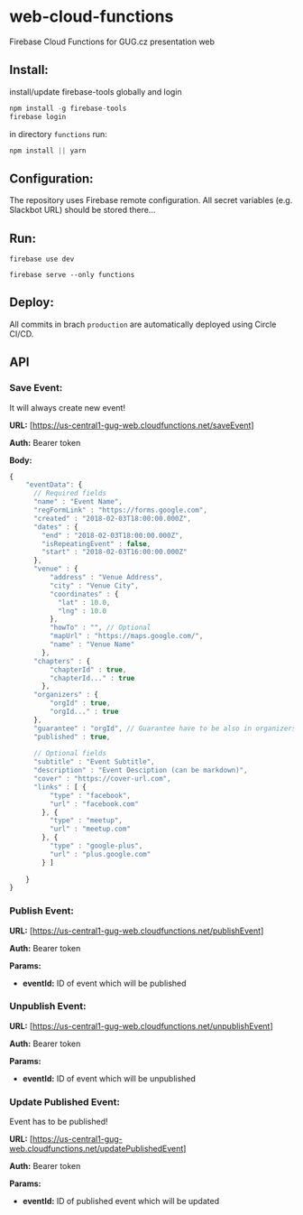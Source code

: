# web-cloud-functions
Firebase Cloud Functions for GUG.cz presentation web

## Install: 

install/update firebase-tools globally and login
```javascript
npm install -g firebase-tools
firebase login
```

in directory `functions` run: 
```javascript 
npm install || yarn
```

## Configuration:
The repository uses Firebase remote configuration. All secret variables (e.g. Slackbot URL) should be stored there...

## Run: 

``` 
firebase use dev
```
``` 
firebase serve --only functions
```

## Deploy: 

All commits in brach `production` are automatically deployed using Circle CI/CD.  

## API
### Save Event:
It will always create new event! 

**URL:** [https://us-central1-gug-web.cloudfunctions.net/saveEvent]

**Auth:** Bearer token

**Body:** 

```javascript
{
    "eventData": {
      // Required fields
      "name" : "Event Name",
      "regFormLink" : "https://forms.google.com",
      "created" : "2018-02-03T18:00:00.000Z",
      "dates" : {
        "end" : "2018-02-03T18:00:00.000Z",
        "isRepeatingEvent" : false,
        "start" : "2018-02-03T16:00:00.000Z"
      },
      "venue" : {
          "address" : "Venue Address",
          "city" : "Venue City",
          "coordinates" : {
            "lat" : 10.0,
            "lng" : 10.0
          },
          "howTo" : "", // Optional
          "mapUrl" : "https://maps.google.com/",
          "name" : "Venue Name"
        },
      "chapters" : {
          "chapterId" : true,
          "chapterId..." : true
        },
      "organizers" : {
          "orgId" : true,
          "orgId..." : true
      },
      "guarantee" : "orgId", // Guarantee have to be also in organizers list
      "published" : true,
      
      // Optional fields
      "subtitle" : "Event Subtitle",
      "description" : "Event Desciption (can be markdown)",
      "cover" : "https://cover-url.com",
      "links" : [ {
          "type" : "facebook",
          "url" : "facebook.com"
        }, {
          "type" : "meetup",
          "url" : "meetup.com"
        }, {
          "type" : "google-plus",
          "url" : "plus.google.com"
        } ]
      
    }
}

```

### Publish Event:

**URL:** [https://us-central1-gug-web.cloudfunctions.net/publishEvent]

**Auth:** Bearer token

**Params:**

- **eventId:** ID of event which will be published

### Unpublish Event:

**URL:** [https://us-central1-gug-web.cloudfunctions.net/unpublishEvent]

**Auth:** Bearer token

**Params:**

- **eventId:** ID of event which will be unpublished

### Update Published Event:
Event has to be published!

**URL:** [https://us-central1-gug-web.cloudfunctions.net/updatePublishedEvent]

**Auth:** Bearer token

**Params:**

- **eventId:** ID of published event which will be updated
